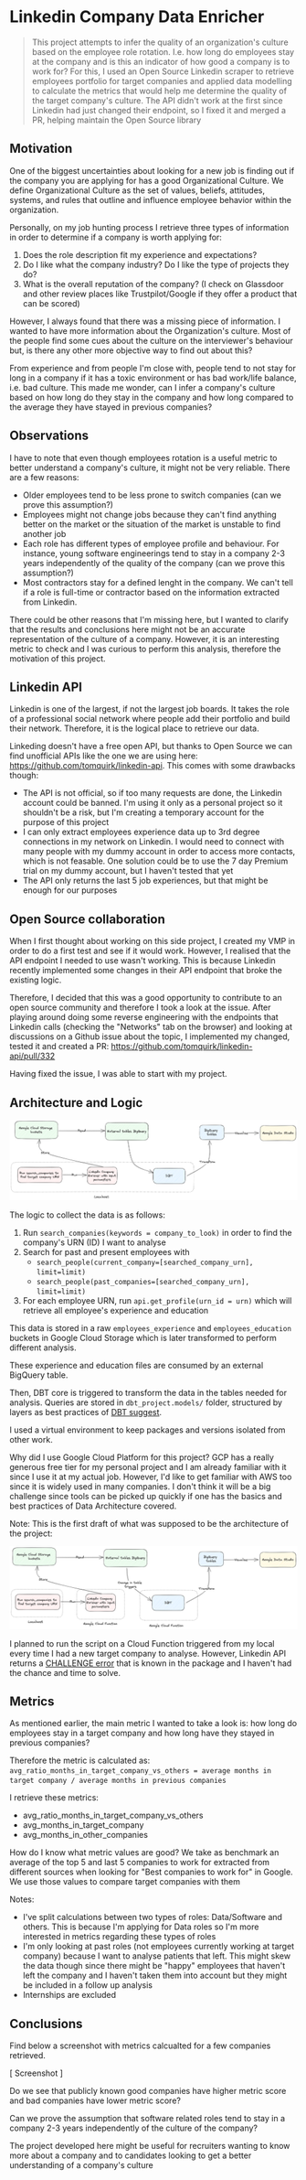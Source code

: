 # Linkedin Company Data Enricher

> This project attempts to infer the quality of an organization's culture based on the employee role rotation. I.e. how long do employees stay at the company and is this an indicator of how good a company is to work for? For this, I used an Open Source Linkedin scraper to retrieve employees portfolio for target companies and applied data modelling to calculate the metrics that would help me determine the quality of the target company's culture. The API didn't work at the first since Linkedin had just changed their endpoint, so I fixed it and merged a PR, helping maintain the Open Source library


## Motivation
One of the biggest uncertainties about looking for a new job is finding out if the company you are applying for has a good Organizational Culture. We define Organizational Culture as the set of values, beliefs, attitudes, systems, and rules that outline and influence employee behavior within the organization.

Personally, on my job hunting process I retrieve three types of information in order to determine if a company is worth applying for:
1. Does the role description fit my experience and expectations?
2. Do I like what the company industry? Do I like the type of projects they do?
3. What is the overall reputation of the company? (I check on Glassdoor and other review places like Trustpilot/Google if they offer a product that can be scored)

However, I always found that there was a missing piece of information. I wanted to have more information about the Organization's culture. Most of the people find some cues about the culture on the interviewer's behaviour but, is there any other more objective way to find out about this?

From experience and from people I'm close with, people tend to not stay for long in a company if it has a toxic environment or has bad work/life balance, i.e. bad culture. This made me wonder, can I infer a company's culture based on how long do they stay in the company and how long compared to the average they have stayed in previous companies?


## Observations
I have to note that even though employees rotation is a useful metric to better understand a company's culture, it might not be very reliable. There are a few reasons:
- Older employees tend to be less prone to switch companies (can we prove this assumption?)
- Employees might not change jobs because they can't find anything better on the market or the situation of the market is unstable to find another job
- Each role has different types of employee profile and behaviour. For instance, young software engineerings tend to stay in a company 2-3 years independently of the quality of the company (can we prove this assumption?)
- Most contractors stay for a defined lenght in the company. We can't tell if a role is full-time or contractor based on the information extracted from Linkedin.

There could be other reasons that I'm missing here, but I wanted to clarify that the results and conclusions here might not be an accurate representation of the culture of a company. However, it is an interesting metric to check and I was curious to perform this analysis, therefore the motivation of this project.


## Linkedin API
Linkedin is one of the largest, if not the largest job boards. It takes the role of a professional social network where people add their portfolio and build their network. Therefore, it is the logical place to retrieve our data.

Linkeding doesn't have a free open API, but thanks to Open Source we can find unofficial APIs like the one we are using here: https://github.com/tomquirk/linkedin-api. This comes with some drawbacks though: 
- The API is not official, so if too many requests are done, the Linkedin account could be banned. I'm using it only as a personal project so it shouldn't be a risk, but I'm creating a temporary account for the purpose of this project
- I can only extract employees experience data up to 3rd degree connections in my network on Linkedin. I would need to connect with many people with my dummy account in order to access more contacts, which is not feasable. One solution could be to use the 7 day Premium trial on my dummy account, but I haven't tested that yet
- The API only returns the last 5 job experiences, but that might be enough for our purposes


## Open Source collaboration
When I first thought about working on this side project, I created my VMP in order to do a first test and see if it would work. However, I realised that the API endpoint I needed to use wasn't working. This is because Linkedin recently implemented some changes in their API endpoint that broke the existing logic.

Therefore, I decided that this was a good opportunity to contribute to an open source community and therefore I took a look at the issue. After playing around doing some reverse engineering with the endpoints that Linkedin calls (checking the "Networks" tab on the browser) and looking at discussions on a Github issue about the topic, I implemented my changed, tested it and created a PR: https://github.com/tomquirk/linkedin-api/pull/332

Having fixed the issue, I was able to start with my project.


## Architecture and Logic

![Diagram](images/diagram1.png)

The logic to collect the data is as follows:
1. Run `search_companies(keywords = company_to_look)` in order to find the company's URN (ID) I want to analyse
2. Search for past and present employees with 
    - `search_people(current_company=[searched_company_urn], limit=limit)`
    - `search_people(past_companies=[searched_company_urn], limit=limit)`
5. For each employee URN, run `api.get_profile(urn_id = urn)` which will retrieve all employee's experience and education

This data is stored in a raw `employees_experience` and `employees_education` buckets in Google Cloud Storage which is later transformed to perform different analysis.

These experience and education files are consumed by an external BigQuery table.

Then, DBT core is triggered to transform the data in the tables needed for analysis. Queries are stored in `dbt_project.models/` folder, structured by layers as best practices of [DBT suggest](https://docs.getdbt.com/guides/best-practices/how-we-structure/1-guide-overview).

I used a virtual environment to keep packages and versions isolated from other work.

Why did I use Google Cloud Platform for this project? GCP has a really generous free tier for my personal project and I am already familiar with it since I use it at my actual job. However, I'd like to get familiar with AWS too since it is widely used in many companies. I don't think it will be a big challenge since tools can be picked up quickly if one has the basics and best practices of Data Architecture covered.

Note:
This is the first draft of what was supposed to be the architecture of the project:

![Draft Diagram](images/diagram2.png)

I planned to run the script on a Cloud Function triggered from my local every time I had a new target company to analyse. However, Linkedin API returns a [CHALLENGE error](https://github.com/tomquirk/linkedin-api#i-keep-getting-a-challenge) that is known in the package and I haven't had the chance and time to solve.


## Metrics
As mentioned earlier, the main metric I wanted to take a look is: how long do employees stay in a target company and how long have they stayed in previous companies?

Therefore the metric is calculated as:
`avg_ratio_months_in_target_company_vs_others = average months in target company / average months in previous companies`

I retrieve these metrics:
- avg_ratio_months_in_target_company_vs_others
- avg_months_in_target_company
- avg_months_in_other_companies

How do I know what metric values are good? We take as benchmark an average of the top 5 and last 5 companies to work for extracted from different sources when looking for "Best companies to work for" in Google. We use those values to compare target companies with them

Notes:
- I've split calculations between two types of roles: Data/Software and others. This is because I'm applying for Data roles so I'm more interested in metrics regarding these types of roles
- I'm only looking at past roles (not employees currently working at target company) because I want to analyse patients that left. This might skew the data though since there might be "happy" employees that haven't left the company and I haven't taken them into account but they might be included in a follow up analysis
- Internships are excluded

## Conclusions
Find below a screenshot with metrics calcualted for a few companies retrieved.

[ Screenshot ]

Do we see that publicly known good companies have higher metric score and bad companies have lower metric score?

Can we prove the assumption that software related roles tend to stay in a company 2-3 years independently of the culture of the company?

The project developed here might be useful for recruiters wanting to know more about a company and to candidates looking to get a better understanding of a company's culture
